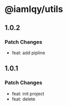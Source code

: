 # @iamlqy/utils

## 1.0.2

### Patch Changes

- feat: add pipline

## 1.0.1

### Patch Changes

- feat: init project
- feat: delete
